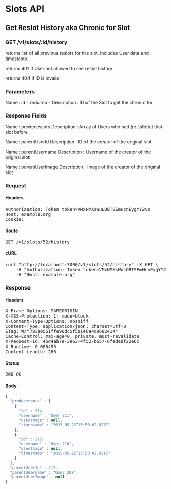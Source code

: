 # Slots API

## Get Reslot History aka Chronic for Slot

### GET /v1/slots/:id/history

returns list of all previous reslots for the slot. Includes User data and timestamp.

returns 401 if User not allowed to see reslot history

returns 404 if ID is invalid

### Parameters

Name : id *- required -*
Description : ID of the Slot to get the chronic for


### Response Fields

Name : predecessors
Description : Array of Users who had (re-)slottet that slot before

Name : parentUserId
Description : ID of the creator of the original slot

Name : parentUsername
Description : Username of the creator of the original slot

Name : parentUserImage
Description : Image of the creator of the original slot

### Request

#### Headers

<pre>Authorization: Token token=VMxNMXsWuLOBTSEmHcnEygYY2vo
Host: example.org
Cookie: </pre>

#### Route

<pre>GET /v1/slots/52/history</pre>

#### cURL

<pre class="request">curl &quot;http://localhost:3000/v1/slots/52/history&quot; -X GET \
	-H &quot;Authorization: Token token=VMxNMXsWuLOBTSEmHcnEygYY2vo&quot; \
	-H &quot;Host: example.org&quot;</pre>

### Response

#### Headers

<pre>X-Frame-Options: SAMEORIGIN
X-XSS-Protection: 1; mode=block
X-Content-Type-Options: nosniff
Content-Type: application/json; charset=utf-8
ETag: W/&quot;79380561ffe96dc5f5b148a4d9602414&quot;
Cache-Control: max-age=0, private, must-revalidate
X-Request-Id: 45d4ab7e-3e63-4f52-b657-6fededf22e6c
X-Runtime: 0.080455
Content-Length: 266</pre>

#### Status

<pre>200 OK</pre>

#### Body

```javascript
{
  "predecessors" : [
    {
      "id" : 214,
      "username" : "User 211",
      "userImage" : null,
      "timestamp" : "2015-05-22T15:50:02.817Z"
    },
    {
      "id" : 213,
      "username" : "User 210",
      "userImage" : null,
      "timestamp" : "2015-05-22T15:50:02.811Z"
    }
  ],
  "parentUserId" : 212,
  "parentUsername" : "User 209",
  "parentUserImage" : null
}
```
